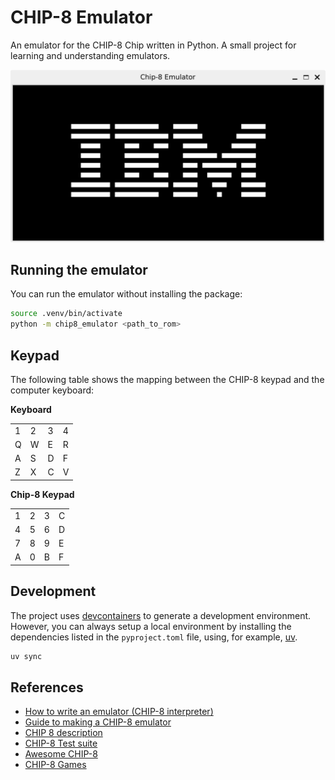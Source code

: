# CHIP-8 Emulator

An emulator for the CHIP-8 Chip written in Python. A small project for learning and understanding emulators.

![The IBM logo](assets/ibm.png)

## Running the emulator

You can run the emulator without installing the package:

```bash
source .venv/bin/activate
python -m chip8_emulator <path_to_rom>
```

## Keypad

The following table shows the mapping between the CHIP-8 keypad and the computer keyboard:

**Keyboard**

|   |   |   |   |
|---|---|---|---|
| 1 | 2 | 3 | 4 |
| Q | W | E | R |
| A | S | D | F |
| Z | X | C | V |

**Chip-8 Keypad**

|   |   |   |   |
|---|---|---|---|
| 1 | 2 | 3 | C |
| 4 | 5 | 6 | D |
| 7 | 8 | 9 | E |
| A | 0 | B | F |

## Development

The project uses [devcontainers](https://containers.dev) to generate a development environment. However, you can always setup a local environment by installing the dependencies listed in the `pyproject.toml` file, using, for example, [uv](https://docs.astral.sh/uv/).

```bash
uv sync
```

## References

- [How to write an emulator (CHIP-8 interpreter)](https://multigesture.net/articles/how-to-write-an-emulator-chip-8-interpreter/)
- [Guide to making a CHIP-8 emulator](https://tobiasvl.github.io/blog/write-a-chip-8-emulator/)
- [CHIP 8 description](https://en.wikipedia.org/wiki/CHIP-8#Virtual_machine_description)
- [CHIP-8 Test suite](https://github.com/Timendus/chip8-test-suite)
- [Awesome CHIP-8](https://github.com/tobiasvl/awesome-chip-8)
- [CHIP-8 Games](https://johnearnest.github.io/chip8Archive/)
